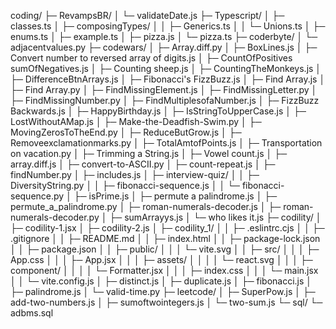 coding/
├─ RevampsBR/
│  └─ validateDate.js
├─ Typescript/
│  ├─ classes.ts
│  ├─ composingTypes/
│  │  ├─ Generics.ts
│  │  └─ Unions.ts
│  ├─ enums.ts
│  ├─ example.ts
│  ├─ pizza.js
│  └─ pizza.ts
├─ coderbyte/
│  └─ adjacentvalues.py
├─ codewars/
│  ├─ Array.diff.py
│  ├─ BoxLines.js
│  ├─ Convert number to reversed array of digits.js
│  ├─ CountOfPositives sumOfNegatives.js
│  ├─ Counting sheep.js
│  ├─ CountingTheMonkeys.js
│  ├─ DifferenceBtnArrays.js
│  ├─ Fibonacci's FizzBuzz.js
│  ├─ Find Array.js
│  ├─ Find Array.py
│  ├─ FindMissingElement.js
│  ├─ FindMissingLetter.py
│  ├─ FindMissingNumber.py
│  ├─ FindMultiplesofaNumber.js
│  ├─ FizzBuzz Backwards.js
│  ├─ HappyBirthday.js
│  ├─ IsStringToUpperCase.js
│  ├─ LostWithoutAMap.js
│  ├─ Make-the-Deadfish-Swim.py
│  ├─ MovingZerosToTheEnd.py
│  ├─ ReduceButGrow.js
│  ├─ Removeexclamationmarks.py
│  ├─ TotalAmtofPoints.js
│  ├─ Transportation on vacation.py
│  ├─ Trimming a String.js
│  ├─ Vowel count.js
│  ├─ array.diff.js
│  ├─ convert-to-ASCII.py
│  ├─ count-repeat.js
│  ├─ findNumber.py
│  ├─ includes.js
│  ├─ interview-quiz/
│  │  ├─ DiversityString.py
│  │  ├─ fibonacci-sequence.js
│  │  └─ fibonacci-sequence.py
│  ├─ isPrime.js
│  ├─ permute a palindrome.js
│  ├─ permute_a_palindrome.py
│  ├─ roman-numerals-decoder.js
│  ├─ roman-numerals-decoder.py
│  ├─ sumArrayys.js
│  └─ who likes it.js
├─ codility/
│  ├─ codility-1.jsx
│  ├─ codility-2.js
│  ├─ codility_1/
│  │  ├─ .eslintrc.cjs
│  │  ├─ .gitignore
│  │  ├─ README.md
│  │  ├─ index.html
│  │  ├─ package-lock.json
│  │  ├─ package.json
│  │  ├─ public/
│  │  │  └─ vite.svg
│  │  ├─ src/
│  │  │  ├─ App.css
│  │  │  ├─ App.jsx
│  │  │  ├─ assets/
│  │  │  │  └─ react.svg
│  │  │  ├─ component/
│  │  │  │  └─ Formatter.jsx
│  │  │  ├─ index.css
│  │  │  └─ main.jsx
│  │  └─ vite.config.js
│  ├─ distinct.js
│  ├─ duplicate.js
│  ├─ fibonacci.js
│  ├─ palindrome.js
│  └─ valid-time.py
├─ leetcode/
│  ├─ SuperPow.js
│  ├─ add-two-numbers.js
│  ├─ sumoftwointegers.js
│  └─ two-sum.js
└─ sql/
   └─ adbms.sql
